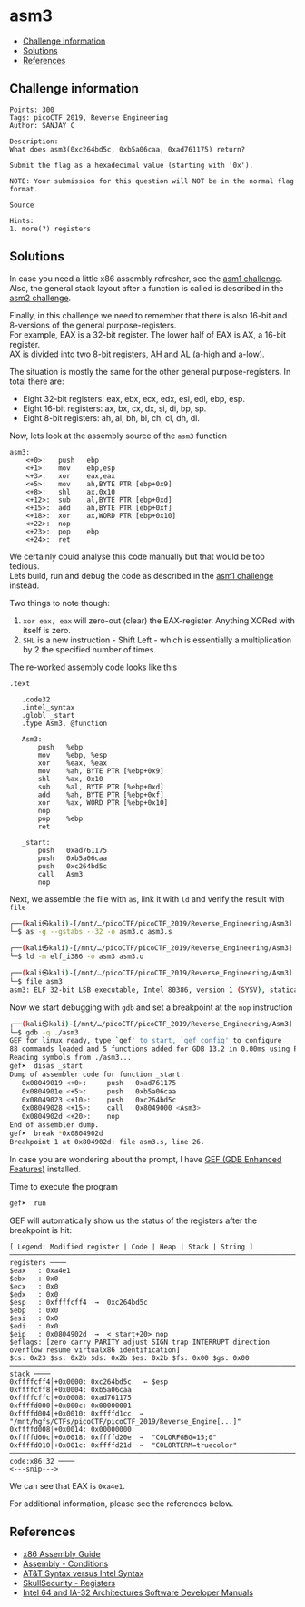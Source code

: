 # asm3

- [Challenge information](#challenge-information)
- [Solutions](#solutions)
- [References](#references)

## Challenge information
```
Points: 300
Tags: picoCTF 2019, Reverse Engineering
Author: SANJAY C

Description:
What does asm3(0xc264bd5c, 0xb5a06caa, 0xad761175) return? 

Submit the flag as a hexadecimal value (starting with '0x'). 

NOTE: Your submission for this question will NOT be in the normal flag format.

Source

Hints:
1. more(?) registers
```

## Solutions

In case you need a little x86 assembly refresher, see the [asm1 challenge](asm1.md).  
Also, the general stack layout after a function is called is described in the [asm2 challenge](asm2.md).  

Finally, in this challenge we need to remember that there is also 16-bit and 8-versions of the general purpose-registers.  
For example, EAX is a 32-bit register. The lower half of EAX is AX, a 16-bit register.  
AX is divided into two 8-bit registers, AH and AL (a-high and a-low).

The situation is mostly the same for the other general purpose-registers. In total there are:
 * Eight 32-bit registers: eax, ebx, ecx, edx, esi, edi, ebp, esp.
 * Eight 16-bit registers: ax, bx, cx, dx, si, di, bp, sp.
 * Eight 8-bit registers: ah, al, bh, bl, ch, cl, dh, dl.

Now, lets look at the assembly source of the `asm3` function
```
asm3:
	<+0>:	push   ebp
	<+1>:	mov    ebp,esp
	<+3>:	xor    eax,eax                      
	<+5>:	mov    ah,BYTE PTR [ebp+0x9]
	<+8>:	shl    ax,0x10
	<+12>:	sub    al,BYTE PTR [ebp+0xd]
	<+15>:	add    ah,BYTE PTR [ebp+0xf]
	<+18>:	xor    ax,WORD PTR [ebp+0x10]
	<+22>:	nop
	<+23>:	pop    ebp
	<+24>:	ret    
```

We certainly could analyse this code manually but that would be too tedious.  
Lets build, run and debug the code as described in the [asm1 challenge](asm1.md) instead.

Two things to note though:
1. `xor eax, eax` will zero-out (clear) the EAX-register. Anything XORed with itself is zero.
2. `SHL` is a new instruction - Shift Left - which is essentially a multiplication by 2 the specified number of times.

The re-worked assembly code looks like this
 ```
.text 

    .code32
    .intel_syntax
	.globl _start
    .type Asm3, @function

    Asm3:
        push   %ebp
        mov    %ebp, %esp
        xor    %eax, %eax
        mov    %ah, BYTE PTR [%ebp+0x9]
        shl    %ax, 0x10
        sub    %al, BYTE PTR [%ebp+0xd]
        add    %ah, BYTE PTR [%ebp+0xf]
        xor    %ax, WORD PTR [%ebp+0x10]
        nop
        pop    %ebp
        ret    

	_start:
        push   0xad761175
        push   0xb5a06caa
        push   0xc264bd5c
        call   Asm3
        nop
 ```

Next, we assemble the file with `as`, link it with `ld` and verify the result with `file`
```bash
┌──(kali㉿kali)-[/mnt/…/picoCTF/picoCTF_2019/Reverse_Engineering/Asm3]
└─$ as -g --gstabs --32 -o asm3.o asm3.s       

┌──(kali㉿kali)-[/mnt/…/picoCTF/picoCTF_2019/Reverse_Engineering/Asm3]
└─$ ld -m elf_i386 -o asm3 asm3.o 

┌──(kali㉿kali)-[/mnt/…/picoCTF/picoCTF_2019/Reverse_Engineering/Asm3]
└─$ file asm3
asm3: ELF 32-bit LSB executable, Intel 80386, version 1 (SYSV), statically linked, not stripped
```

Now we start debugging with `gdb` and set a breakpoint at the `nop` instruction
```bash
┌──(kali㉿kali)-[/mnt/…/picoCTF/picoCTF_2019/Reverse_Engineering/Asm3]
└─$ gdb -q ./asm3                                   
GEF for linux ready, type `gef' to start, `gef config' to configure
88 commands loaded and 5 functions added for GDB 13.2 in 0.00ms using Python engine 3.11
Reading symbols from ./asm3...
gef➤  disas _start
Dump of assembler code for function _start:
   0x08049019 <+0>:     push   0xad761175
   0x0804901e <+5>:     push   0xb5a06caa
   0x08049023 <+10>:    push   0xc264bd5c
   0x08049028 <+15>:    call   0x8049000 <Asm3>
   0x0804902d <+20>:    nop
End of assembler dump.
gef➤  break *0x0804902d
Breakpoint 1 at 0x804902d: file asm3.s, line 26.
```

In case you are wondering about the prompt, I have [GEF (GDB Enhanced Features)](https://github.com/hugsy/gef) installed.

Time to execute the program
```bash
gef➤  run
```

GEF will automatically show us the status of the registers after the breakpoint is hit:
```
[ Legend: Modified register | Code | Heap | Stack | String ]
────────────────────────────────────────────────────────────────────────────────────────────────────────────────────────────────────────────────── registers ────
$eax   : 0xa4e1    
$ebx   : 0x0       
$ecx   : 0x0       
$edx   : 0x0       
$esp   : 0xffffcff4  →  0xc264bd5c
$ebp   : 0x0       
$esi   : 0x0       
$edi   : 0x0       
$eip   : 0x0804902d  →  <_start+20> nop 
$eflags: [zero carry PARITY adjust SIGN trap INTERRUPT direction overflow resume virtualx86 identification]
$cs: 0x23 $ss: 0x2b $ds: 0x2b $es: 0x2b $fs: 0x00 $gs: 0x00 
────────────────────────────────────────────────────────────────────────────────────────────────────────────────────────────────────────────────────── stack ────
0xffffcff4│+0x0000: 0xc264bd5c   ← $esp
0xffffcff8│+0x0004: 0xb5a06caa
0xffffcffc│+0x0008: 0xad761175
0xffffd000│+0x000c: 0x00000001
0xffffd004│+0x0010: 0xffffd1cc  →  "/mnt/hgfs/CTFs/picoCTF/picoCTF_2019/Reverse_Engine[...]"
0xffffd008│+0x0014: 0x00000000
0xffffd00c│+0x0018: 0xffffd20e  →  "COLORFGBG=15;0"
0xffffd010│+0x001c: 0xffffd21d  →  "COLORTERM=truecolor"
──────────────────────────────────────────────────────────────────────────────────────────────────────────────────────────────────────────────── code:x86:32 ────
<---snip--->
```

We can see that EAX is `0xa4e1`.

For additional information, please see the references below.

## References

- [x86 Assembly Guide](https://www.cs.virginia.edu/~evans/cs216/guides/x86.html)
- [Assembly - Conditions](https://www.tutorialspoint.com/assembly_programming/assembly_conditions.htm)
- [AT&T Syntax versus Intel Syntax](https://www.cs.mcgill.ca/~cs573/winter2001/AttLinux_syntax.htm)
- [SkullSecurity - Registers](https://wiki.skullsecurity.org/index.php?title=Registers)
- [Intel 64 and IA-32 Architectures Software Developer Manuals](https://www.intel.com/content/www/us/en/developer/articles/technical/intel-sdm.html)
